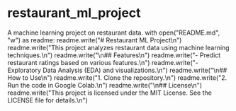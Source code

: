 # restaurant_ml_project
A machine learning project on restaurant data.
with open("README.md", "w") as readme:
    readme.write("# Restaurant ML Project\n")
    readme.write("This project analyzes restaurant data using machine learning techniques.\n")
    readme.write("\n## Features\n")
    readme.write("- Predict restaurant ratings based on various features.\n")
    readme.write("- Exploratory Data Analysis (EDA) and visualizations.\n")
    readme.write("\n## How to Use\n")
    readme.write("1. Clone the repository.\n")
    readme.write("2. Run the code in Google Colab.\n")
    readme.write("\n## License\n")
    readme.write("This project is licensed under the MIT License. See the LICENSE file for details.\n")
